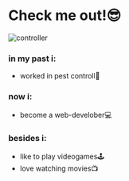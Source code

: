 # Check me out!😎

![controller](https://encrypted-tbn0.gstatic.com/images?q=tbn:ANd9GcQGDmnm_y9e2BuNzOcwrzjSTG1sfYfzCe9UQA&usqp=CAU)

### in my past i:
- worked in pest controll🐝

### now i:
- become a web-develober💻

### besides i:
- like to play videogames🕹️
- love watching movies📺
<!---
marcterre/marcterre is a ✨ special ✨ repository because its `README.md` (this file) appears on your GitHub profile.
You can click the Preview link to take a look at your changes.
--->

